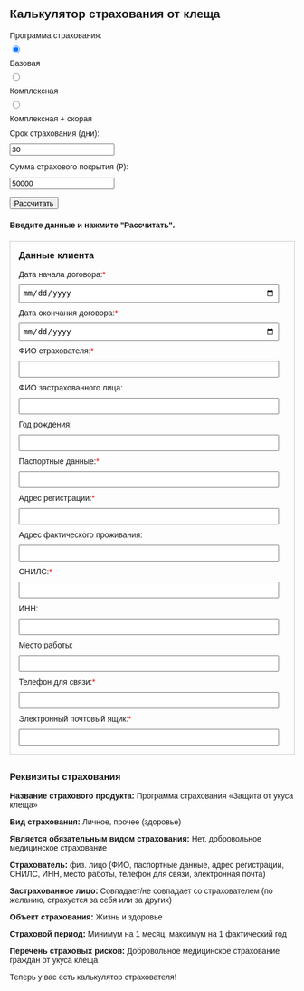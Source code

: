 <html lang="ru">
<head>
  <meta charset="UTF-8">
  <meta name="viewport" content="width=device-width, initial-scale=1.0">
  <title>Калькулятор страхования от клеща</title>
  <style>
    body {
      font-family: Arial, sans-serif;
      margin: 20px;
    }
    label, input, button {
      margin-top: 10px;
      display: block;
    }
    #premiumResult {
      margin-top: 20px;
      font-weight: bold;
    }
    .requisites {
      margin-top: 30px;
    }
    .client-data {
      margin-top: 20px;
      border: 1px solid #ccc;
      padding: 15px;
    }
    .client-data h3 {
      margin-top: 0;
    }
    .client-data label {
      display: block;
      margin-bottom: 5px;
    }
    .client-data input {
      width: calc(100% - 12px); /* Adjust width for padding */
      padding: 5px;
      box-sizing: border-box;
    }
  </style>
</head>
<body>
  <h2>Калькулятор страхования от клеща</h2>

  <div>
    <label>Программа страхования:</label>
    <input type="radio" id="basic" name="program" value="basic" checked>
    <label for="basic">Базовая</label>
    <input type="radio" id="complex" name="program" value="complex">
    <label for="complex">Комплексная</label>
    <input type="radio" id="complex_ambulance" name="program" value="complex_ambulance">
    <label for="complex_ambulance">Комплексная + скорая</label>
  </div>

  <div>
    <label for="insuranceDays">Срок страхования (дни):</label>
    <input type="number" id="insuranceDays" value="30" min="1">
  </div>

  <div>
    <label for="coverageAmount">Сумма страхового покрытия (₽):</label>
    <input type="number" id="coverageAmount" value="50000" min="1">
  </div>

  <button onclick="calculatePremium()">Рассчитать</button>

  <div id="premiumResult">Введите данные и нажмите "Рассчитать".</div>

  <div class="client-data">
    <h3>Данные клиента</h3>
    <div>
      <label for="contractStartDate">Дата начала договора:<span style="color: red;">*</span></label>
      <input type="date" id="contractStartDate" required>
    </div>
    <div>
      <label for="contractEndDate">Дата окончания договора:<span style="color: red;">*</span></label>
      <input type="date" id="contractEndDate" required>
    </div>
    <div>
      <label for="insurerFullName">ФИО страхователя:<span style="color: red;">*</span></label>
      <input type="text" id="insurerFullName" required>
    </div>
    <div>
      <label for="insuredFullName">ФИО застрахованного лица:</label>
      <input type="text" id="insuredFullName">
    </div>
    <div>
      <label for="insuredBirthYear">Год рождения:</label>
      <input type="number" id="insuredBirthYear">
    </div>
    <div>
      <label for="passportData">Паспортные данные:<span style="color: red;">*</span></label>
      <input type="text" id="passportData" required>
    </div>
    <div>
      <label for="registrationAddress">Адрес регистрации:<span style="color: red;">*</span></label>
      <input type="text" id="registrationAddress" required>
    </div>
    <div>
      <label for="livingAddress">Адрес фактического проживания:</label>
      <input type="text" id="livingAddress">
    </div>
    <div>
      <label for="snils">СНИЛС:<span style="color: red;">*</span></label>
      <input type="text" id="snils" required>
    </div>
    <div>
      <label for="inn">ИНН:</label>
      <input type="text" id="inn">
    </div>
    <div>
      <label for="workplace">Место работы:</label>
      <input type="text" id="workplace">
    </div>
    <div>
      <label for="phoneNumber">Телефон для связи:<span style="color: red;">*</span></label>
      <input type="tel" id="phoneNumber" required>
    </div>
    <div>
      <label for="email">Электронный почтовый ящик:<span style="color: red;">*</span></label>
      <input type="email" id="email" required>
    </div>
  </div>

  <div class="requisites">
    <h3>Реквизиты страхования</h3>
    <p><strong>Название страхового продукта:</strong> Программа страхования «Защита от укуса клеща»</p>
    <p><strong>Вид страхования:</strong> Личное, прочее (здоровье)</p>
    <p><strong>Является обязательным видом страхования:</strong> Нет, добровольное медицинское страхование</p>
    <p><strong>Страхователь:</strong> физ. лицо (ФИО, паспортные данные, адрес регистрации, СНИЛС, ИНН, место работы, телефон для связи, электронная почта)</p>
    <p><strong>Застрахованное лицо:</strong> Совпадает/не совпадает со страхователем (по желанию, страхуется за себя или за других)</p>
    <p><strong>Объект страхования:</strong> Жизнь и здоровье</p>
    <p><strong>Страховой период:</strong> Минимум на 1 месяц, максимум на 1 фактический год</p>
    <p><strong>Перечень страховых рисков:</strong> Добровольное медицинское страхование граждан от укуса клеща</p>
  </div>

  <script>
    function calculatePremium() {
      // Получение значений из формы калькулятора
      const program = document.querySelector('input[name="program"]:checked').value;
      const insuranceDays = parseInt(document.getElementById('insuranceDays').value, 10);
      const coverageAmount = parseFloat(document.getElementById('coverageAmount').value);

      // Проверка корректности введенных данных калькулятора
      if (isNaN(insuranceDays) || insuranceDays <= 0 || isNaN(coverageAmount) || coverageAmount <= 0) {
        document.getElementById('premiumResult').innerText = "Введите корректные данные для расчета.";
        return;
      }

      // Получение значений из формы данных клиента
      const contractStartDate = document.getElementById('contractStartDate').value;
      const contractEndDate = document.getElementById('contractEndDate').value;
      const insurerFullName = document.getElementById('insurerFullName').value;
      const insuredFullName = document.getElementById('insuredFullName').value;
      const insuredBirthYear = document.getElementById('insuredBirthYear').value;
      const passportData = document.getElementById('passportData').value;
      const registrationAddress = document.getElementById('registrationAddress').value;
      const livingAddress = document.getElementById('livingAddress').value;
      const snils = document.getElementById('snils').value;
      const inn = document.getElementById('inn').value;
      const workplace = document.getElementById('workplace').value;
      const phoneNumber = document.getElementById('phoneNumber').value;
      const email = document.getElementById('email').value;

      // Простая проверка обязательных полей клиента (можно улучшить)
      if (!contractStartDate || !contractEndDate || !insurerFullName || !passportData || !registrationAddress || !snils || !phoneNumber || !email) {
        alert("Пожалуйста, заполните все обязательные поля данных клиента.");
        return;
      }

      // Определение базовой ставки
      let baseRate;
      switch (program) {
        case 'basic':
          baseRate = 0.01;
          break;
        case 'complex':
          baseRate = 0.015;
          break;
        case 'complex_ambulance':
          baseRate = 0.02;
          break;
        default:
          document.getElementById('premiumResult').innerText = "Ошибка: неизвестная программа.";
          return;
      }

      // Расчет стоимости
      const premium = baseRate * coverageAmount * insuranceDays;

      // Отображение результата
      document.getElementById('premiumResult').innerText = `Примерная стоимость страховки: ${premium.toFixed(2)} ₽`;

      // Здесь можно добавить код для дальнейшей обработки данных клиента, например, отправки на сервер
      console.log("Данные клиента:");
      console.log("Дата начала договора:", contractStartDate);
      console.log("Дата окончания договора:", contractEndDate);
      console.log("ФИО страхователя:", insurerFullName);
      console.log("ФИО застрахованного лица:", insuredFullName);
      console.log("Год рождения:", insuredBirthYear);
      console.log("Паспортные данные:", passportData);
      console.log("Адрес регистрации:", registrationAddress);
      console.log("Адрес фактического проживания:", livingAddress);
      console.log("СНИЛС:", snils);
      console.log("ИНН:", inn);
      console.log("Место работы:", workplace);
      console.log("Телефон для связи:", phoneNumber);
      console.log("Электронный почтовый ящик:", email);
    }
  </script>
</body>
</html>

Теперь у вас есть калькулятор страхователя!
